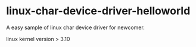 # linux-char-device-driver-helloworld

A easy sample of linux char device driver for newcomer.

linux kernel version > 3.10
